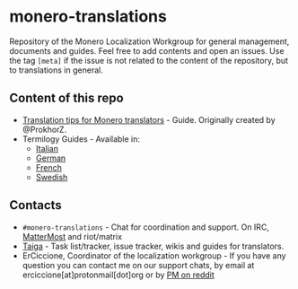 # monero-translations

Repository of the Monero Localization Workgroup for general management, documents and guides. Feel free to add contents and open an issues. Use the tag `[meta]` if the issue is not related to the content of the repository, but to translations in general.

## Content of this repo

+ [Translation tips for Monero translators](https://github.com/erciccione/monero-translations/blob/master/translation-tips.md) - Guide. Originally created by @ProkhorZ.
+ Termilogy Guides - Available in:
  - [Italian](https://github.com/monero-ecosystem/monero-translations/blob/master/italian-terminology.md)
  - [German](https://github.com/monero-ecosystem/monero-translations/blob/master/german-terminology.md)
  - [French](https://github.com/monero-ecosystem/monero-translations/blob/master/french-terminology.md)
  - [Swedish](https://github.com/monero-ecosystem/monero-translations/blob/master/swedish-terminology.md)
  
## Contacts

+ `#monero-translations` - Chat for coordination and support. On IRC, [MatterMost](https://mattermost.getmonero.org/monero/channels/monero-translations) and riot/matrix
+ [Taiga](https://taiga.getmonero.org/project/erciccione-monero-localization/) - Task list/tracker, issue tracker, wikis and guides for translators.
+ ErCiccione, Coordinator of the localization workgroup - If you have any question you can contact me on our support chats, by email at erciccione[at]protonmail[dot]org or by [PM on reddit](https://www.reddit.com/message/compose/?to=erciccione)
